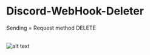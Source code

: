 # Discord-WebHook-Deleter

Sending = Request method DELETE
<br></br>

![alt text](https://i.imgur.com/Ne1Jjk6.gif)

